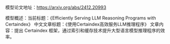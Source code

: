 模型论文地址：https://arxiv.org/abs/2412.20993

模型概述：当前标题：《Efficiently Serving LLM Reasoning Programs with Certaindex》
中文文章标题：《使用Certaindex高效服务LLM推理程序》
文章内容：提出 Certaindex 框架，通过索引和缓存技术提升大型语言模型推理程序的效率。
